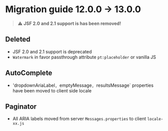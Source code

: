 # Migration guide 12.0.0 -> 13.0.0

> :warning: **JSF 2.0 and 2.1 support is has been removed!**

## Deleted
  * JSF 2.0 and 2.1 support is deprecated
  * `Watermark` in favor passthrough attribute `pt:placeholder` or vanilla JS


## AutoComplete
  * 'dropdownAriaLabel`, `emptyMessage`, `resultsMessage` properties have been moved to client side locale

## Paginator
  * All ARIA labels moved from server `Messages.properties` to client `locale-xx.js`

